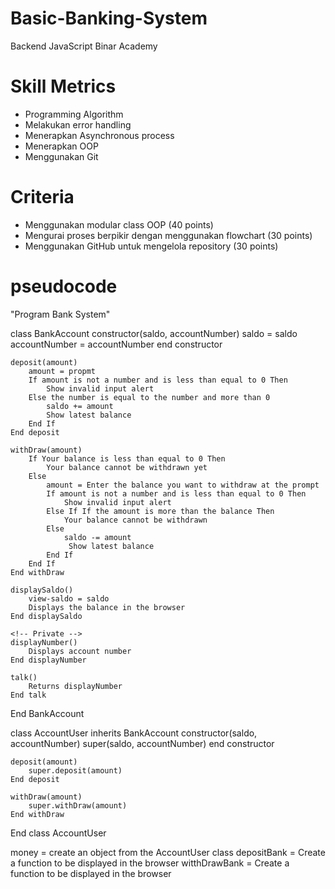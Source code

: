 # Basic-Banking-System

Backend JavaScript Binar Academy

# Skill Metrics

- Programming Algorithm
- Melakukan error handling
- Menerapkan Asynchronous process
- Menerapkan OOP
- Menggunakan Git

# Criteria

- Menggunakan modular class OOP (40 points)
- Mengurai proses berpikir dengan menggunakan flowchart (30 points)
- Menggunakan GitHub untuk mengelola repository (30 points)

# pseudocode
"Program Bank System"

class BankAccount
    constructor(saldo, accountNumber)
        saldo = saldo
        accountNumber = accountNumber
    end constructor

    deposit(amount)
        amount = propmt
        If amount is not a number and is less than equal to 0 Then
            Show invalid input alert
        Else the number is equal to the number and more than 0
            saldo += amount
            Show latest balance
        End If
    End deposit

    withDraw(amount)
        If Your balance is less than equal to 0 Then 
            Your balance cannot be withdrawn yet
        Else 
            amount = Enter the balance you want to withdraw at the prompt
            If amount is not a number and is less than equal to 0 Then
                Show invalid input alert
            Else If If the amount is more than the balance Then
                Your balance cannot be withdrawn
            Else
                saldo -= amount
                 Show latest balance
            End If
        End If
    End withDraw

    displaySaldo()
        view-saldo = saldo
        Displays the balance in the browser
    End displaySaldo

    <!-- Private -->
    displayNumber()
        Displays account number
    End displayNumber

    talk()
        Returns displayNumber
    End talk
End BankAccount

class AccountUser inherits BankAccount
    constructor(saldo, accountNumber)
        super(saldo, accountNumber)
    end constructor

    deposit(amount)
        super.deposit(amount)
    End deposit

    withDraw(amount) 
        super.withDraw(amount)
    End withDraw
End class AccountUser

money = create an object from the AccountUser class
depositBank = Create a function to be displayed in the browser
witthDrawBank = Create a function to be displayed in the browser